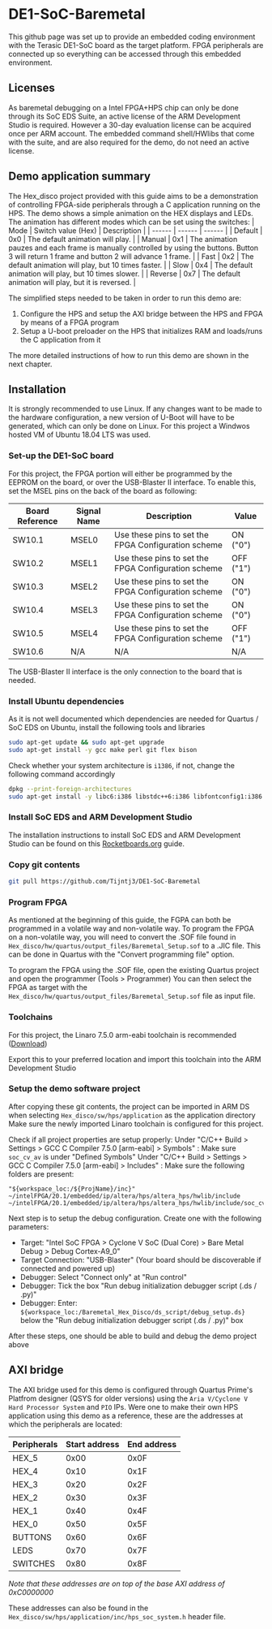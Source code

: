 # DE1-SoC-Baremetal

This github page was set up to provide an embedded coding environment with the Terasic DE1-SoC board as the target platform.
FPGA peripherals are connected up so everything can be accessed through this embedded environment.

## Licenses

As baremetal debugging on a Intel FPGA+HPS chip can only be done through its SoC EDS Suite, an active license of the ARM Development Studio is required. However a 30-day evaluation license can be acquired once per ARM account. The embedded command shell/HWlibs that come with the suite, and are also required for the demo, do not need an active license.

## Demo application summary

The Hex_disco project provided with this guide aims to be a demonstration of controlling FPGA-side peripherals through a C application running on the HPS. The demo shows a simple animation on the HEX displays and LEDs. The animation has different modes which can be set using the switches:
| Mode | Switch value (Hex) | Description |
| ------ | ------ | ------ |
| Default | 0x0 | The default animation will play. |
| Manual | 0x1 | The animation pauzes and each frame is manually controlled by using the buttons. Button 3 will return 1 frame and button 2 will advance 1 frame. |
| Fast | 0x2 | The default animation will play, but 10 times faster. |
| Slow | 0x4 | The default animation will play, but 10 times slower. |
| Reverse | 0x7 | The default animation will play, but it is reversed. |

The simplified steps needed to be taken in order to run this demo are:

1. Configure the HPS and setup the AXI bridge between the HPS and FPGA by means of a FPGA program
2. Setup a U-boot preloader on the HPS that initializes RAM and loads/runs the C application from it

The more detailed instructions of how to run this demo are shown in the next chapter.

## Installation

It is strongly recommended to use Linux. If any changes want to be made to the hardware configuration, a new version of U-Boot will have to be generated, which can only be done on Linux.
For this project a Windwos hosted VM of Ubuntu 18.04 LTS was used.

### Set-up the DE1-SoC board

For this project, the FPGA portion will either be programmed by the EEPROM on the board, or over the USB-Blaster II interface.
To enable this, set the MSEL pins on the back of the board as following:

| Board Reference | Signal Name | Description | Value |
| ------ | ------ | ------ | ------ |
| SW10.1 | MSEL0 | Use these pins to set the FPGA Configuration scheme | ON ("0") |
| SW10.2 | MSEL1 | Use these pins to set the FPGA Configuration scheme | OFF ("1") |
| SW10.3 | MSEL2 | Use these pins to set the FPGA Configuration scheme | ON ("0") |
| SW10.4 | MSEL3 | Use these pins to set the FPGA Configuration scheme | ON ("0") |
| SW10.5 | MSEL4 | Use these pins to set the FPGA Configuration scheme | OFF ("1") |
| SW10.6 | N/A | N/A | N/A |

The USB-Blaster II interface is the only connection to the board that is needed.

### Install Ubuntu dependencies

As it is not well documented which dependencies are needed for Quartus / SoC EDS on Ubuntu, install the following tools and libraries

```sh
sudo apt-get update && sudo apt-get upgrade
sudo apt-get install -y gcc make perl git flex bison
```

Check whether your system architecture is ```i1386```, if not, change the following command accordingly

```sh
dpkg --print-foreign-architectures
sudo apt-get install -y libc6:i386 libstdc++6:i386 libfontconfig1:i386 libfreetype6:i386 libice6:i386 lib32ncurses5 zlib1g:i386 libusb-0.1-4:i386
```

### Install SoC EDS and ARM Development Studio

The installation instructions to install SoC EDS and ARM Development Studio can be found on this [Rocketboards.org](https://rocketboards.org/foswiki/Documentation/SoCEDS) guide.

### Copy git contents

```sh
git pull https://github.com/Tijntj3/DE1-SoC-Baremetal
```

### Program FPGA

As mentioned at the beginning of this guide, the FGPA can both be programmed in a volatile way and non-volatile way.
To program the FPGA on a non-volatile way, you will need to convert the .SOF file found in ```Hex_disco/hw/quartus/output_files/Baremetal_Setup.sof``` to a .JIC file. This can be done in Quartus with the "Convert programming file" option.

To program the FPGA using the .SOF file, open the existing Quartus project and open the programmer (Tools > Programmer)
You can then select the FPGA as target with the ```Hex_disco/hw/quartus/output_files/Baremetal_Setup.sof``` file as input file.

### Toolchains

For this project, the Linaro 7.5.0 arm-eabi toolchain is recommended ([Download](https://releases.linaro.org/components/toolchain/binaries/latest-7/arm-eabi/gcc-linaro-7.5.0-2019.12-x86_64_arm-eabi.tar.xz))

Export this to your preferred location and import this toolchain into the ARM Development Studio

### Setup the demo software project

After copying these git contents, the project can be imported in ARM DS when selecting ```Hex_disco/sw/hps/application``` as the application directory
Make sure the newly imported Linaro toolchain is configured for this project.

Check if all project properties are setup properly:
Under "C/C++ Build > Settings > GCC C Compiler 7.5.0 [arm-eabi] > Symbols" :
Make sure ```soc_cv_av``` is under "Defined Symbols"
Under "C/C++ Build > Settings > GCC C Compiler 7.5.0 [arm-eabi] > Includes" :
Make sure the following folders are present:

```
"${workspace_loc:/${ProjName}/inc}"
~/intelFPGA/20.1/embedded/ip/altera/hps/altera_hps/hwlib/include
~/intelFPGA/20.1/embedded/ip/altera/hps/altera_hps/hwlib/include/soc_cv_av
```

Next step is to setup the debug configuration. Create one with the following parameters:

- Target: "Intel SoC FPGA > Cyclone V SoC (Dual Core) > Bare Metal Debug > Debug Cortex-A9_0"
- Target Connection: "USB-Blaster" (Your board should be discoverable if connected and powered up)
- Debugger: Select "Connect only" at "Run control"
- Debugger: Tick the box "Run debug initialization debugger script (.ds / .py)"
- Debugger: Enter: ```${workspace_loc:/Baremetal_Hex_Disco/ds_script/debug_setup.ds}``` below the "Run debug initialization debugger script (.ds / .py)" box

After these steps, one should be able to build and debug the demo project above

## AXI bridge

The AXI bridge used for this demo is configured through Quartus Prime's Platfrom designer (QSYS for older versions) using the ```Aria V/Cyclone V Hard Processor System``` and ```PIO``` IPs. Were one to make their own HPS application using this demo as a reference, these are the addresses at which the peripherals are located:

| Peripherals | Start address | End address |
| ------ | ------ | ------ |
| HEX_5 | 0x00 | 0x0F |
| HEX_4 | 0x10 | 0x1F |
| HEX_3 | 0x20 | 0x2F |
| HEX_2 | 0x30 | 0x3F |
| HEX_1 | 0x40 | 0x4F |
| HEX_0 | 0x50 | 0x5F |
| BUTTONS | 0x60 | 0x6F |
| LEDS | 0x70 | 0x7F |
| SWITCHES | 0x80 | 0x8F |
*Note that these addresses are on top of the base AXI address of 0xC0000000*

These addresses can also be found in the ```Hex_disco/sw/hps/application/inc/hps_soc_system.h``` header file.
